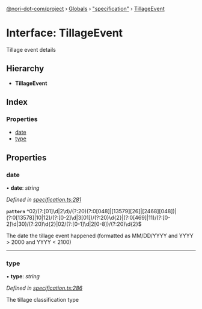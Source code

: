 [@nori-dot-com/project](../README.md) › [Globals](../globals.md) › ["specification"](../modules/_specification_.md) › [TillageEvent](_specification_.tillageevent.md)

# Interface: TillageEvent

Tillage event details

## Hierarchy

* **TillageEvent**

## Index

### Properties

* [date](_specification_.tillageevent.md#date)
* [type](_specification_.tillageevent.md#type)

## Properties

###  date

• **date**: *string*

*Defined in [specification.ts:281](https://github.com/nori-dot-eco/nori-dot-com/blob/fd385e2/packages/project/src/specification.ts#L281)*

**`pattern`** ^02\/(?:[01]\d|2\d)\/(?:20)(?:0[048]|[13579][26]|[2468][048])|(?:0[13578]|10|12)\/(?:[0-2]\d|3[01])\/(?:20)\d{2}|(?:0[469]|11)\/(?:[0-2]\d|30)\/(?:20)\d{2}|02\/(?:[0-1]\d|2[0-8])\/(?:20)\d{2}$

The date the tillage event happened (formatted as MM/DD/YYYY and YYYY > 2000 and YYYY < 2100)

___

###  type

• **type**: *string*

*Defined in [specification.ts:286](https://github.com/nori-dot-eco/nori-dot-com/blob/fd385e2/packages/project/src/specification.ts#L286)*

The tillage classification type
